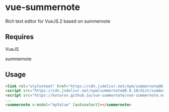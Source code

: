 # vue-summernote

Rich text editor for VueJS.2 based on summernote

## Requires

VueJS

summernote

## Usage

``` html
<link rel="stylesheet" href="https://cdn.jsdelivr.net/npm/summernote@0.8.10/dist/summernote-bs4.css">
<script src="https://cdn.jsdelivr.net/npm/summernote@0.8.10/dist/summernote-bs4.min.js"></script>  
<script src="https://kotarov.github.io/vue-summernote/vue-summernote.es5.js"></script>
...
<summernote v-model="myValue" [autoselect]></summernote>
```

